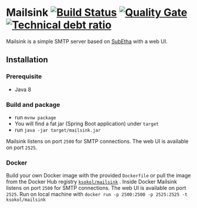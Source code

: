# Mailsink [![Build Status](https://api.travis-ci.org/ksokol/mailsink.png?branch=master)](https://travis-ci.org/ksokol/mailsink) [![Quality Gate](https://sonarqube.com/api/badges/gate?key=com.github.ksokol:mailsink)](https://sonarqube.com/dashboard/index/com.github.ksokol:mailsink) [![Technical debt ratio](https://sonarqube.com/api/badges/measure?key=com.github.ksokol:mailsink&metric=sqale_debt_ratio)](https://sonarqube.com/dashboard/index/com.github.ksokol:mailsink) 

Mailsink is a simple SMTP server based on [SubEtha](https://github.com/voodoodyne/subetha) with a web UI.

## Installation

### Prerequisite

- Java 8

### Build and package

- run `mvnw package`
- You will find a fat jar (Spring Boot application) under `target`
- run `java -jar target/mailsink.jar`

Mailsink listens on port `2500` for SMTP connections. The web UI is available on port `2525`.

### Docker

Build your own Docker image with the provided `Dockerfile` or pull the image from the Docker Hub registry [`ksokol/mailsink`](https://hub.docker.com/r/ksokol/mailsink/tags/) .
Inside Docker Mailsink listens on port `2500` for SMTP connections. The web UI is available on port `2525`.
Run on local machine with `docker run -p 2500:2500 -p 2525:2525 -t ksokol/mailsink`
